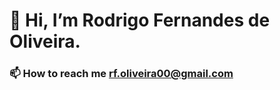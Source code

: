 # 👋 Hi, I’m Rodrigo Fernandes de Oliveira.

### 📫 How to reach me rf.oliveira00@gmail.com

<!---
rodrigokaconde/rodrigokaconde is a ✨ special ✨ repository because its `README.md` (this file) appears on your GitHub profile.
You can click the Preview link to take a look at your changes.
--->
